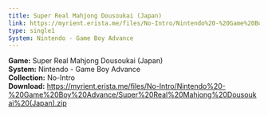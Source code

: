 ```yaml
---
title: Super Real Mahjong Dousoukai (Japan)
link: https://myrient.erista.me/files/No-Intro/Nintendo%20-%20Game%20Boy%20Advance/Super%20Real%20Mahjong%20Dousoukai%20(Japan).zip
type: single1
System: Nintendo - Game Boy Advance
---
```

<b>Game:</b> Super Real Mahjong Dousoukai (Japan)<br>
<b>System:</b> Nintendo - Game Boy Advance<br>
<b>Collection:</b> No-Intro<br>
<b>Download:</b> https://myrient.erista.me/files/No-Intro/Nintendo%20-%20Game%20Boy%20Advance/Super%20Real%20Mahjong%20Dousoukai%20(Japan).zip